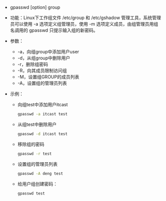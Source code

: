 - gpasswd [option] group

- 功能：Linux下工作组文件 /etc/group 和 /etc/gshadow 管理工具，系统管理员可以使用 -a 选项定义组管理员，使用 -m 选项定义成员，由组管理员用组名调用的 gpasswd 只提示输入组的新密码。

- 参数：

  - -a，向组group中添加用户user
  - -d，从组group中删除用户
  - -r，删除组密码
  - -R，向其成员限制访问组
  - -M，设置组GROUP的成员列表
  - -A，设置组的管理员列表

- 示例：

  - 向组test中添加用户itcast

    ```bash
    gpasswd -a itcast test
    ```

  - 从组test中删除用户

    ```bash
    gpasswd -d itcast test
    ```

  - 移除组的密码

    ```bash
    gpasswd -r test
    ```

  - 设置组的管理员列表

    ```bash
    gpasswd -A deng test
    ```

  - 给用户组创建密码：

    ```bash
    gpasswd test
    ```

    